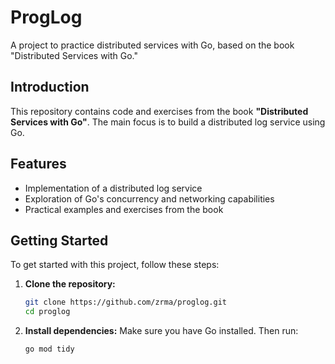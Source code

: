 # ProgLog

A project to practice distributed services with Go, based on the book "Distributed Services with Go."

## Introduction

This repository contains code and exercises from the book **"Distributed Services with Go"**. The main focus is to build a distributed log service using Go.

## Features

- Implementation of a distributed log service
- Exploration of Go's concurrency and networking capabilities
- Practical examples and exercises from the book

## Getting Started

To get started with this project, follow these steps:

1. **Clone the repository:**
    ```sh
    git clone https://github.com/zrma/proglog.git
    cd proglog
    ```

2. **Install dependencies:**
   Make sure you have Go installed. Then run:
    ```sh
    go mod tidy
    ```
